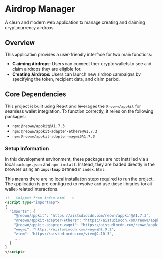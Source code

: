 # Airdrop Manager

A clean and modern web application to manage creating and claiming cryptocurrency airdrops.

## Overview

This application provides a user-friendly interface for two main functions:
*   **Claiming Airdrops:** Users can connect their crypto wallets to see and claim airdrops they are eligible for.
*   **Creating Airdrops:** Users can launch new airdrop campaigns by specifying the token, recipient data, and claim period.

## Core Dependencies

This project is built using React and leverages the `@reown/appkit` for seamless wallet integration. To function correctly, it relies on the following packages:

*   `npm:@reown/appkit@A1.7.3`
*   `npm:@reown/appkit-adapter-ethers@A1.7.3`
*   `npm:@reown/appkit-adapter-wagmi@A1.7.3`

### Setup Information

In this development environment, these packages are not installed via a local `package.json` and `npm install`. Instead, they are loaded directly in the browser using an **`importmap`** defined in `index.html`.

This means there are no local installation steps required to run the project. The application is pre-configured to resolve and use these libraries for all wallet-related interactions.

```html
<!-- Snippet from index.html -->
<script type="importmap">
{
  "imports": {
    "@reown/appkit": "https://aistudiocdn.com/reown/appkit@A1.7.3",
    "@reown/appkit-adapter-ethers": "https://aistudiocdn.com/reown/appkit-adapter-ethers@A1.7.3",
    "@reown/appkit-adapter-wagmi": "https://aistudiocdn.com/reown/appkit-adapter-wagmi@A1.7.3",
    "wagmi": "https://aistudiocdn.com/wagmi@2.9.2",
    "viem": "https://aistudiocdn.com/viem@2.10.3",
    ...
  }
}
</script>
```
